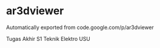 # ar3dviewer
Automatically exported from code.google.com/p/ar3dviewer

Tugas Akhir S1 Teknik Elektro USU
